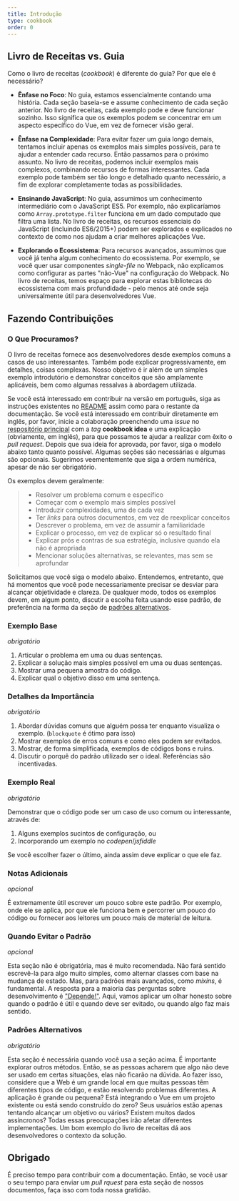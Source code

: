 ```yaml
---
title: Introdução
type: cookbook
order: 0
---
```


## Livro de Receitas vs. Guia

Como o livro de receitas (_cookbook_) é diferente do guia? Por que ele é necessário?

* **Ênfase no Foco**: No guia, estamos essencialmente contando uma história. Cada seção baseia-se e assume conhecimento de cada seção anterior. No livro de receitas, cada exemplo pode e deve funcionar sozinho. Isso significa que os exemplos podem se concentrar em um aspecto específico do Vue, em vez de fornecer visão geral.

* **Ênfase na Complexidade**: Para evitar fazer um guia longo demais, tentamos incluir apenas os exemplos mais simples possíveis, para te ajudar a entender cada recurso. Então passamos para o próximo assunto. No livro de receitas, podemos incluir exemplos mais complexos, combinando recursos de formas interessantes. Cada exemplo pode também ser tão longo e detalhado quanto necessário, a fim de explorar completamente todas as possibilidades.

* **Ensinando JavaScript**: No guia, assumimos um conhecimento intermediário com o JavaScript ES5. Por exemplo, não explicaríamos como `Array.prototype.filter` funciona em um dado computado que filtra uma lista. No livro de receitas, os recursos essenciais do JavaScript (incluindo ES6/2015+) podem ser explorados e explicados no contexto de como nos ajudam a criar melhores aplicações Vue.

* **Explorando o Ecossistema**: Para recursos avançados, assumimos que você já tenha algum conhecimento do ecossistema. Por exemplo, se você quer usar componentes _single-file_ no Webpack, não explicamos como configurar as partes "não-Vue" na configuração do Webpack. No livro de receitas, temos espaço para explorar estas bibliotecas do ecossistema com mais profundidade - pelo menos até onde seja universalmente útil para desenvolvedores Vue.

## Fazendo Contribuições

### O Que Procuramos?

O livro de receitas fornece aos desenvolvedores desde exemplos comuns a casos de uso interessantes. Também pode explicar progressivamente, em detalhes, coisas complexas. Nosso objetivo é ir além de um simples exemplo introdutório e demonstrar conceitos que são amplamente aplicáveis, bem como algumas ressalvas à abordagem utilizada.

Se você está interessado em contribuir na versão em português, siga as instruções existentes no [README](https://github.com/vuejs-br/br.vuejs.org/blob/master/README.md) assim como para o restante da documentação. Se você está interessado em contribuir diretamente em inglês, por favor, inicie a colaboração preenchendo uma _issue_ no [respositório principal](https://github.com/vuejs/vuejs.org) com a _tag_ **cookbook idea** e uma explicação (obviamente, em inglês), para que possamos te ajudar a realizar com êxito o _pull request_. Depois que sua ideia for aprovada, por favor, siga o modelo abaixo tanto quanto possível. Algumas seções são necessárias e algumas são opcionais. Sugerimos veementemente que siga a ordem numérica, apesar de não ser obrigatório.

Os exemplos devem geralmente:

> * Resolver um problema comum e específico
> * Começar com o exemplo mais simples possível
> * Introduzir complexidades, uma de cada vez
> * Ter _links_ para outros documentos, em vez de reexplicar conceitos
> * Descrever o problema, em vez de assumir a familiaridade
> * Explicar o processo, em vez de explicar só o resultado final
> * Explicar prós e contras de sua estratégia, inclusive quando ela não é apropriada
> * Mencionar soluções alternativas, se relevantes, mas sem se aprofundar

Solicitamos que você siga o modelo abaixo. Entendemos, entretanto, que há momentos que você pode necessariamente precisar se desviar para alcançar objetividade e clareza. De qualquer modo, todos os exemplos devem, em algum ponto, discutir a escolha feita usando esse padrão, de preferência na forma da seção de [padrões alternativos](#Padroes-Alternativos).

### Exemplo Base

_obrigatório_

1.  Articular o problema em uma ou duas sentenças.
2.  Explicar a solução mais simples possível em uma ou duas sentenças.
3.  Mostrar uma pequena amostra do código.
4.  Explicar qual o objetivo disso em uma sentença.

### Detalhes da Importância

_obrigatório_

1.  Abordar dúvidas comuns que alguém possa ter enquanto visualiza o exemplo. (`blockquote` é ótimo para isso)
2.  Mostrar exemplos de erros comuns e como eles podem ser evitados.
3.  Mostrar, de forma simplificada, exemplos de códigos bons e ruins.
4.  Discutir o porquê do padrão utilizado ser o ideal. Referências são incentivadas.

### Exemplo Real 

_obrigatório_

Demonstrar que o código pode ser um caso de uso comum ou interessante, através de:

1.  Alguns exemplos sucintos de configuração, ou
2.  Incorporando um exemplo no _codepen_/_jsfiddle_

Se você escolher fazer o último, ainda assim deve explicar o que ele faz.

### Notas Adicionais

_opcional_

É extremamente útil escrever um pouco sobre este padrão. Por exemplo, onde ele se aplica, por que ele funciona bem e percorrer um pouco do código ou fornecer aos leitores um pouco mais de material de leitura.

### Quando Evitar o Padrão

_opcional_

Esta seção não é obrigatória, mas é muito recomendada. Não fará sentido escrevê-la para algo muito simples, como alternar classes com base na mudança de estado. Mas, para padrões mais avançados, como _mixins_, é fundamental. A resposta para a maioria das perguntas sobre desenvolvimento é ["Depende!"](https://codepen.io/rachsmith/pen/YweZbG). Aqui, vamos aplicar um olhar honesto sobre quando o padrão é útil e quando deve ser evitado, ou quando algo faz mais sentido.

### Padrões Alternativos

_obrigatório_

Esta seção é necessária quando você usa a seção acima. É importante explorar outros métodos. Então, se as pessoas acharem que algo não deve ser usado em certas situações, elas não ficarão na dúvida. Ao fazer isso, considere que a Web é um grande local em que muitas pessoas têm diferentes tipos de código, e estão resolvendo problemas diferentes. A aplicação é grande ou pequena? Está integrando o Vue em um projeto existente ou está sendo construído do zero? Seus usuários estão apenas tentando alcançar um objetivo ou vários? Existem muitos dados assíncronos? Todas essas preocupações irão afetar diferentes implementações. Um bom exemplo do livro de receitas dá aos desenvolvedores o contexto da solução.

## Obrigado

É preciso tempo para contribuir com a documentação. Então, se você usar o seu tempo para enviar um _pull rquest_ para esta seção de nossos documentos, faça isso com toda nossa gratidão.
